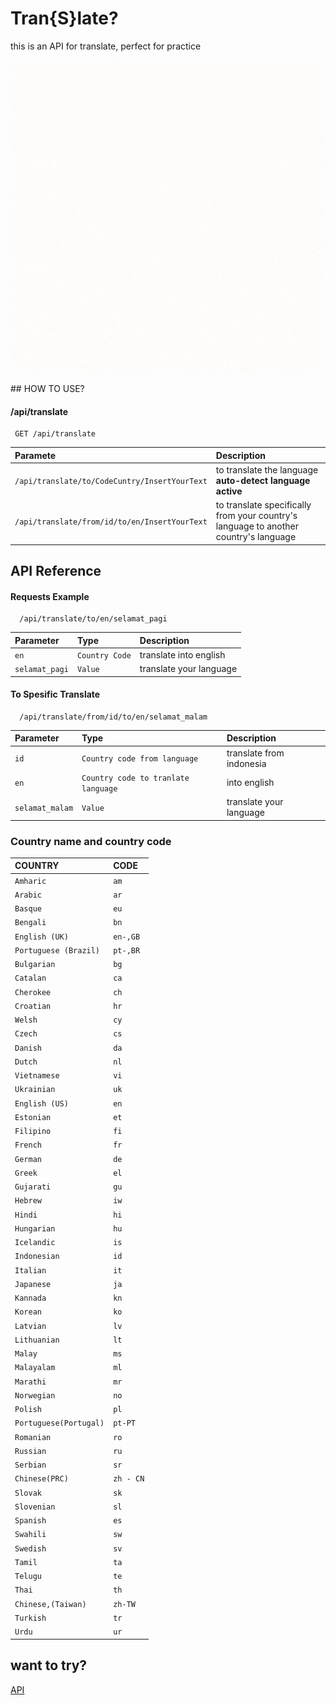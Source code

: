 # Tran{S}late?
this is an API for translate, perfect for practice
<p align="center">
  <img src="/bin/assets/Hitam Minimalis Gunung Logo.gif">
</p>
## HOW TO USE?

#### /api/translate

```http
 GET /api/translate
```

| Paramete  | Description                    |             
| :-------- | :------------------------- |
| `/api/translate/to/CodeCuntry/InsertYourText`| to translate the language **auto-detect language active**  |
|`/api/translate/from/id/to/en/InsertYourText`|to translate specifically from your country's language to another country's language |


## API Reference

#### Requests Example

```http
  /api/translate/to/en/selamat_pagi
```

| Parameter | Type     | Description                |
| :-------- | :------- | :------------------------- |
| `en` | `Country Code` | translate into english |
|`selamat_pagi`|`Value`|translate your language|

#### To Spesific Translate

```http
  /api/translate/from/id/to/en/selamat_malam
```
| Parameter | Type     | Description                |
| :-------- | :------- | :------------------------- |
| `id` | `Country code from language` | translate from indonesia |
| `en` | `Country code to tranlate language` |  into english |
|`selamat_malam`|`Value`|translate your language|

### Country name and country code
| COUNTRY | CODE     |
| :-------- | :------- |
|`Amharic`|`am`|
|`Arabic`|`ar`|
|`Basque`|`eu`|
|`Bengali`|`bn`|
|`English (UK)`|`en-,GB`|
|`Portuguese (Brazil)`|`pt-,BR`|
|`Bulgarian`|`bg`|
|`Catalan`|`ca`|
|`Cherokee`|`ch`|
|`Croatian`|`hr`|
|`Welsh`|`cy`|
|`Czech`|`cs`|
|`Danish`|`da`|
|`Dutch`|`nl`|
|`Vietnamese`|`vi`|
|`Ukrainian`|`uk`|
|`English (US)`|`en`|
|`Estonian`|`et`|
|`Filipino`|`fi`|
|`French`|`fr`|
|`German`|`de`|
|`Greek`|`el`|
|`Gujarati`|`gu`|
|`Hebrew`|`iw`|
|`Hindi`|`hi`|
|`Hungarian`|`hu`|
|`Icelandic`|`is`|
|`Indonesian`|`id`|
|`Italian`|`it`|
|`Japanese`|`ja`|
|`Kannada`|`kn`|
|`Korean`|`ko`|
|`Latvian`|`lv`|
|`Lithuanian`|`lt`|
|`Malay`|`ms`|
|`Malayalam`|`ml`|
|`Marathi`|`mr`|
|`Norwegian`|`no`|
|`Polish`|`pl`|
|`Portuguese(Portugal)`|`pt-PT`|
|`Romanian`|`ro`|
|`Russian`|`ru`|
|`Serbian`|`sr`|
|`Chinese(PRC)`|`zh - CN`|
|`Slovak`|`sk`|
|`Slovenian`|`sl`|
|`Spanish`|`es`|
|`Swahili`|`sw`|
|`Swedish`|`sv`|
|`Tamil`|`ta`|
|`Telugu`|`te`|
|`Thai`|`th`|
|`Chinese,(Taiwan)`|`zh-TW`|
|`Turkish`|`tr`|
|`Urdu`|`ur`|

## want to try? 
[API](https://translated1.herokuapp.com/api/translate/to/id/hello_im_there)
